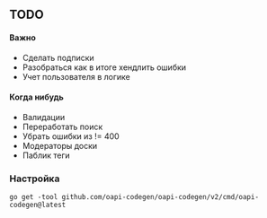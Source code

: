 
## TODO

#### Важно
 - Сделать подписки
 - Разобраться как в итоге хендлить ошибки
 - Учет пользователя в логике

#### Когда нибудь
 - Валидации
 - Переработать поиск
 - Убрать ошибки из != 400
 - Модераторы доски
 - Паблик теги


### Настройка

```
go get -tool github.com/oapi-codegen/oapi-codegen/v2/cmd/oapi-codegen@latest
```